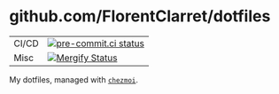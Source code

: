 # github.com/FlorentClarret/dotfiles

|       |                                                                 |
|-------|-----------------------------------------------------------------|
| CI/CD | [![pre-commit.ci status][pre-commit-status]][pre-commit-result] |
| Misc  | [![Mergify Status][mergify-status]][mergify-website]            | |

My dotfiles, managed with [`chezmoi`][chezmoi-website].

[chezmoi-website]: https://github.com/twpayne/chezmoi
[mergify-website]: https://mergify.com
[mergify-status]: https://img.shields.io/endpoint.svg?url=https://api.mergify.com/v1/badges/FlorentClarret/dotfiles&style=flat
[pre-commit-status]: https://results.pre-commit.ci/badge/github/FlorentClarret/dotfiles/main.svg
[pre-commit-result]: https://results.pre-commit.ci/latest/github/FlorentClarret/dotfiles/main
